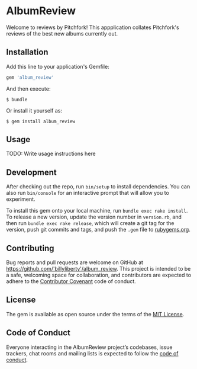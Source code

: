 # AlbumReview

Welcome to reviews by Pitchfork! This appplication collates Pitchfork's reviews of the best new albums currently out. 

## Installation

Add this line to your application's Gemfile:

```ruby
gem 'album_review'
```

And then execute:

    $ bundle

Or install it yourself as:

    $ gem install album_review

## Usage

TODO: Write usage instructions here

## Development

After checking out the repo, run `bin/setup` to install dependencies. You can also run `bin/console` for an interactive prompt that will allow you to experiment.

To install this gem onto your local machine, run `bundle exec rake install`. To release a new version, update the version number in `version.rb`, and then run `bundle exec rake release`, which will create a git tag for the version, push git commits and tags, and push the `.gem` file to [rubygems.org](https://rubygems.org).

## Contributing

Bug reports and pull requests are welcome on GitHub at https://github.com/'billyliberty'/album_review. This project is intended to be a safe, welcoming space for collaboration, and contributors are expected to adhere to the [Contributor Covenant](http://contributor-covenant.org) code of conduct.

## License

The gem is available as open source under the terms of the [MIT License](https://opensource.org/licenses/MIT).

## Code of Conduct

Everyone interacting in the AlbumReview project’s codebases, issue trackers, chat rooms and mailing lists is expected to follow the [code of conduct](https://github.com/'billyliberty'/album_review/blob/master/CODE_OF_CONDUCT.md).
